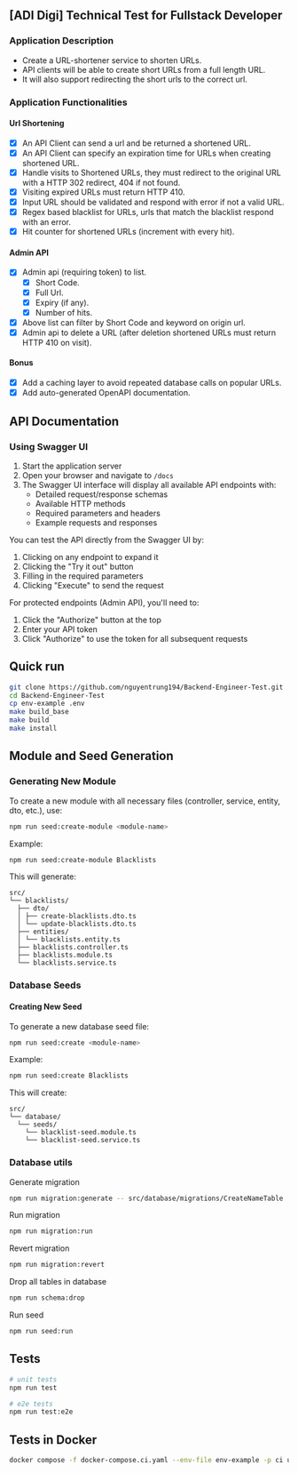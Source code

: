 ## [ADI Digi] Technical Test for Fullstack Developer

### Application Description

- Create a URL-shortener service to shorten URLs.
- API clients will be able to create short URLs from a full length URL.
- It will also support redirecting the short urls to the correct url.

### Application Functionalities

#### Url Shortening

- [x] An API Client can send a url and be returned a shortened URL.
- [x] An API Client can specify an expiration time for URLs when creating shortened URL.
- [x] Handle visits to Shortened URLs, they must redirect to the original URL with a HTTP 302 redirect, 404 if not found.
- [x] Visiting expired URLs must return HTTP 410.
- [x] Input URL should be validated and respond with error if not a valid URL.
- [x] Regex based blacklist for URLs, urls that match the blacklist respond with an error.
- [x] Hit counter for shortened URLs (increment with every hit).

#### Admin API

- [x] Admin api (requiring token) to list.
  - [x] Short Code.
  - [x] Full Url.
  - [x] Expiry (if any).
  - [x] Number of hits.
- [x] Above list can filter by Short Code and keyword on origin url.
- [x] Admin api to delete a URL (after deletion shortened URLs must return HTTP 410 on visit).

#### Bonus
- [x] Add a caching layer to avoid repeated database calls on popular URLs.
- [x] Add auto-generated OpenAPI documentation.

## API Documentation

### Using Swagger UI

1. Start the application server
2. Open your browser and navigate to `/docs`
3. The Swagger UI interface will display all available API endpoints with:
   - Detailed request/response schemas
   - Available HTTP methods
   - Required parameters and headers
   - Example requests and responses

You can test the API directly from the Swagger UI by:
1. Clicking on any endpoint to expand it
2. Clicking the "Try it out" button
3. Filling in the required parameters
4. Clicking "Execute" to send the request

For protected endpoints (Admin API), you'll need to:
1. Click the "Authorize" button at the top
2. Enter your API token
3. Click "Authorize" to use the token for all subsequent requests


## Quick run

```bash
git clone https://github.com/nguyentrung194/Backend-Engineer-Test.git
cd Backend-Engineer-Test
cp env-example .env
make build_base
make build
make install
```

## Module and Seed Generation

### Generating New Module

To create a new module with all necessary files (controller, service, entity, dto, etc.), use:

```bash
npm run seed:create-module <module-name>
```

Example:
```bash
npm run seed:create-module Blacklists
```

This will generate:

```
src/
└── blacklists/
  ├── dto/
  │ ├── create-blacklists.dto.ts
  │ └── update-blacklists.dto.ts
  ├── entities/
  │ └── blacklists.entity.ts
  ├── blacklists.controller.ts
  ├── blacklists.module.ts
  └── blacklists.service.ts
```

### Database Seeds

#### Creating New Seed

To generate a new database seed file:

```bash
npm run seed:create <module-name>
```

Example:
```bash
npm run seed:create Blacklists
```

This will create:
```
src/
└── database/
  └── seeds/
    └── blacklist-seed.module.ts
    └── blacklist-seed.service.ts
```
### Database utils

Generate migration

```bash
npm run migration:generate -- src/database/migrations/CreateNameTable
```

Run migration

```bash
npm run migration:run
```

Revert migration

```bash
npm run migration:revert
```

Drop all tables in database

```bash
npm run schema:drop
```

Run seed

```bash
npm run seed:run
```

## Tests

```bash
# unit tests
npm run test

# e2e tests
npm run test:e2e
```

## Tests in Docker

```bash
docker compose -f docker-compose.ci.yaml --env-file env-example -p ci up --build --exit-code-from api-backend && docker compose -p ci rm -svf
```

